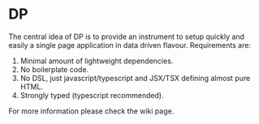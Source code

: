 # DP
The central idea of DP is to provide an instrument to setup quickly and easily a single page application in data driven flavour. Requirements are:
1. Minimal amount of lightweight dependencies.
2. No boilerplate code.
3. No DSL, just javascript/typescript and JSX/TSX defining almost pure HTML.
4. Strongly typed (typescript recommended).

For more information please check the wiki page.